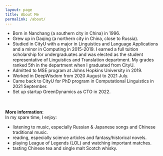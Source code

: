 ```yaml
---
layout: page
title: About Me
permalink: /about/
---
```

- Born in Nanchang (a southern city in China) in 1996.<br>
- Grew up in Daqing (a northern city in China, close to Russia).<br>
- Studied in CityU with a major in Linguistics and Language Applications and a minor in Computing in 2015-2019. 
I earned a full tuition scholarship for undergraduates and was elected as the student representative of Linguistics and Translation department. 
My grades ranked 5th in the department when I graduated from CityU.<br>
- Admitted to MSE program at Johns Hopkins University in 2019.<br>
- Worked in DeepWisdom from 2020 August to 2021 July.<br>
- Came back to CityU for PhD program in Computational Linguistics in 2021 September. <br>
- Set up startup GreenDynamics as CTO in 2022. <br>

<br><br>
<strong>More information:</strong><br>
In my spare time, I enjoy:<br>
- listening to music, especially Russian & Japanese songs and Chinese traditional music.<br>
- reading, especially science articles and fantasy/historical novels. <br>
- playing League of Legends (LOL) and watching important matches.<br>
- tasting Chinese tea and single malt Scotch whisky.
<br>


